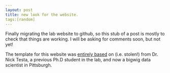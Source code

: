```yaml
---
layout: post
title: new look for the website.
tags:[random]
---
```


Finally migrating the lab website to github, so this stub of a post is mostly to check that things are working. I will be asking for comments soon, but not yet!

 The template for this website was [entirely based](https://github.com/testanick/testanick.github.io) on (i.e. stolen!) from Dr. Nick Testa, a previous Ph.D student in the lab, and now a bigwig data scientist in Pittsburgh.
